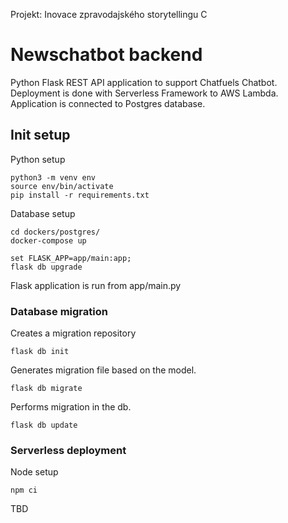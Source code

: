 Projekt: Inovace zpravodajského storytellingu C


# Newschatbot backend

Python Flask REST API application to support Chatfuels Chatbot. Deployment is done with Serverless Framework to AWS Lambda. Application is connected to Postgres database.

## Init setup
Python  setup
```
python3 -m venv env
source env/bin/activate
pip install -r requirements.txt
```

Database setup
```
cd dockers/postgres/
docker-compose up

set FLASK_APP=app/main:app;
flask db upgrade
```
Flask application is run from app/main.py

### Database migration
Creates a migration repository
```
flask db init 
```
Generates migration file based on the model.
```
flask db migrate
```
Performs migration in the db.
```
flask db update
```

### Serverless deployment
Node setup
```
npm ci
```

TBD